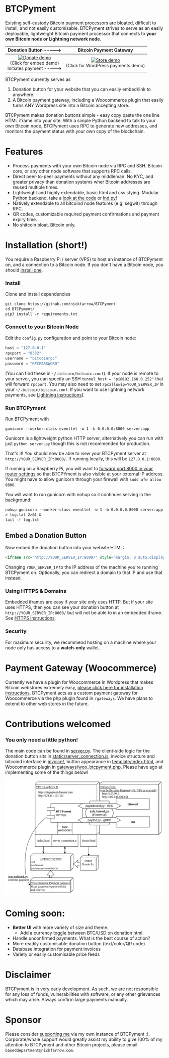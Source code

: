 # BTCPyment
Existing self-custody Bitcoin payment processors are bloated, difficult to install, and not easily customisable. BTCPyment strives to serve as an easily deployable, lightweight Bitcoin payment processor that connects to **your own Bitcoin node or Lightning network node**.

Donation Button     ----->  |  Bitcoin Payment Gateway
:-------------------------:|:-------------------------:
[![Donate demo](https://user-images.githubusercontent.com/24557779/108210832-22e33400-7180-11eb-884a-5dbad3cd8f5f.png)](https://node.nickfarrow.com/) <br />(Click for embed demo)<br /> Initiates payment -----> |  [![Store demo](https://user-images.githubusercontent.com/24557779/108210961-43ab8980-7180-11eb-88e6-cc90d313076d.png)](https://store.nickfarrow.com/cart/) <br />(Click for WordPress payments demo)

BTCPyment currently serves as
1. Donation button for your website that you can easily embed/link to anywhere.
2. A Bitcoin payment gateway, including a Woocommerce plugin that easily turns ANY Wordpress site into a Bitcoin accepting store.

BTCPyment makes donation buttons simple - easy copy paste the one line HTML iframe into your site. With a simple Python backend to talk to your own Bitcoin node, BTCPyment uses RPC to generate new addresses, and monitors the payment status with your own copy of the blockchain.

# Features
* Process payments with your own Bitcoin node via RPC and SSH. Bitcoin core, or any other node software that supports RPC calls.
* Direct peer-to-peer payments without any middleman. No KYC, and greater privacy than donation systems wher Bitcoin addresses are reused multiple times.
* Lightweight and highly extendable, basic html and css stying. Modular Python backend, take a [look at the code](server.py) or [lnd.py](/pay/lnd.py)!
* Natively extendable to all bitcoind node features (e.g. segwit) through RPC.
* QR codes, customizable required payment confirmations and payment expiry time.
* No shitcoin bloat. Bitcoin only.

# Installation (short!)
You require a Raspberry Pi / server (VPS) to host an instance of BTCPyment on, and a connection to a Bitcoin node. If you don't have a Bitcoin node, you should [install one](https://bitcoincore.org/en/download/).
### Install
Clone and install dependencies
```
git clone https://github.com/nickfarrow/BTCPyment
cd BTCPyment/
pip3 install -r requirements.txt
```
### Connect to your Bitcoin Node
Edit the `config.py` configuration and point to your Bitcoin node:
```python
host = "127.0.0.1"
rpcport = "8332"
username = "bitcoinrpc"
password = "RPCPASSWORD"
```
(You can find these in `~/.bitcoin/bitcoin.conf`). If your node is remote to your server, you can specify an SSH `tunnel_host = "pi@192.168.0.252"` that will forward `rpcport`. You may also need to set `rpcallowip=YOUR_SERVER_IP` in your `~/.bitcoin/bitcoin.conf`. If you want to use lightning network payments, see [Lightning instructions](docs/lightning.md)].

### Run BTCPyment
Run BTCPyment with
```
gunicorn --worker-class eventlet -w 1 -b 0.0.0.0:8000 server:app
```
Gunicorn is a lightweight python HTTP server, alternatively you can run with just `python server.py` though this is not recommended for production.

That's it! You should now be able to view your BTCPyment server at `http://YOUR_SERVER_IP:8000/`. If running locally, this will be `127.0.0.1:8000`.

If running on a Raspberry Pi, you will want to [forward port 8000 in your router settings](https://user-images.githubusercontent.com/24557779/105681219-f0f5fd80-5f44-11eb-942d-b574367a161f.png) so that BTCPYment is also visible at your external IP address. You might have to allow gunicorn through your firewall with `sudo ufw allow 8000`.

You will want to run gunicorn with nohup so it continues serving in the background:
```
nohup gunicorn --worker-class eventlet -w 1 -b 0.0.0.0:8000 server:app > log.txt 2>&1 &
tail -f log.txt
```

## Embed a Donation Button
Now embed the donation button into your website HTML:
```html
<iframe src="http://YOUR_SERVER_IP:8000/" style="margin: 0 auto;display:block;width:420px;height:240px;border:none;overflow:hidden;" scrolling="no"></iframe>
```
Changing `YOUR_SERVER_IP` to the IP address of the machine you're running BTCPyment on. Optionally, you can redirect a domain to that IP and use that instead.

### Using HTTPS & Domains
Embedded iframes are easy if your site only uses HTTP. But if your site uses HTTPS, then you can see your donation button at `http://YOUR_SERVER_IP:8000/` but will not be able to in an embedded iframe. See [HTTPS instructions](docs/HTTPS.md).

### Security
For maximum security, we recommend hosting on a machine where your node only has access to a **watch-only** wallet.


# Payment Gateway (Woocommerce)
Currently we have a plugin for Woocommerce in Wordpress that makes Bitcoin webstores extremely easy, [please click here for installation instructions](docs/woocommerce.md). BTCPyment acts as a custom payment gateway for Woocommerce via the php plugin found in `/gateways`. We have plans to extend to other web stores in the future.

# Contributions welcomed
### You only need a little python!
The main code can be found in [server.py](server.py). The client-side logic for the donation button sits in [static/server_connection.js](static/server_connection.js), invoice structure and bitcoind interface in [invoice/](invoice/), button appearance in [template/index.html](template/index.html), and Woocommerce plugin in [gateways/woo_btcpyment.php](gateways/woo_btcpyment.php). Please have ago at implementing some of the things below!

![docs/diagram.png](docs/diagram.png)

# Coming soon:
* **Better UI** with more variety of size and theme.
    * Add a currency toggle between BTC/USD on donation html.
* Handle unconfirmed payments. What is the best course of action?
* More readily customisable donation button (text/color/QR code)
* Database integration for payment invoices
* Variety or easily customisable price feeds

# Disclaimer
BTCPyment is in very early development. As such, we are not responsible for any loss of funds, vulnerabilities with software, or any other grievances which may arise. Always confirm large payments manually.

# Sponsor
Please consider [supporting me](https://btcpyment.nickfarrow.com) via my own instance of BTCPyment :). Corporate/whale support would greatly assist my ability to give 100% of my attention to BTCPyment and other Bitcoin projects, please email `baseddepartment@nickfarrow.com`.
